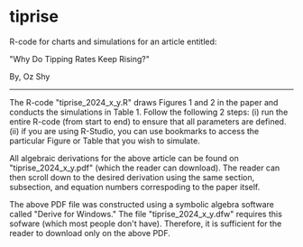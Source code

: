 # tiprise
R-code for charts and simulations for an article entitled:

"Why Do Tipping Rates Keep Rising?"

By, Oz Shy

-------------------

The R-code "tiprise_2024_x_y.R" draws Figures 1 and 2 in the paper and conducts the simulations in Table 1. Follow the following 2 steps:
(i) run the entire R-code (from start to end) to ensure that all parameters are defined.
(ii) if you are using R-Studio, you can use bookmarks to access the particular Figure or Table that you wish to simulate. 

All algebraic derivations for the above article can be found on "tiprise_2024_x_y.pdf" (which the reader can download). The reader can then scroll down to the desired derivation using the same section, subsection, and equation numbers correspoding to the paper itself.

The above PDF file was constructed using a symbolic algebra software called "Derive for Windows." The file "tiprise_2024_x_y.dfw" requires this sofware (which most people don't have). Therefore, it is sufficient for the reader to download only on the above PDF.
